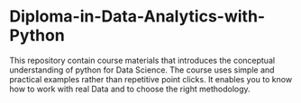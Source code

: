 # Diploma-in-Data-Analytics-with-Python
This repository contain course materials that  introduces the conceptual understanding of python for Data Science. The course uses simple and practical examples rather than repetitive point clicks. It enables you to know how to work with real Data and to choose the right methodology.

